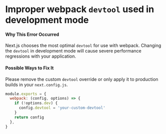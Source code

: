 # Improper webpack `devtool` used in development mode

#### Why This Error Occurred

Next.js chooses the most optimal `devtool` for use with webpack. Changing the `devtool` in development mode will cause severe performance regressions with your application.

#### Possible Ways to Fix It

Please remove the custom `devtool` override or only apply it to production builds in your `next.config.js`.

```js
module.exports = {
  webpack: (config, options) => {
    if (!options.dev) {
      config.devtool = 'your-custom-devtool'
    }
    return config
  },
}
```
